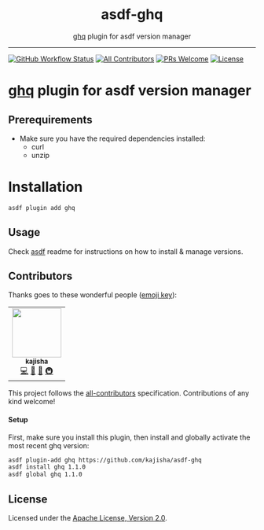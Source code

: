 <div align="center">
<h1>asdf-ghq</h1>
<span><a href="https://github.com/x-motemen/ghq">ghq</a> plugin for asdf version manager</span>
</div>
<hr />

[![GitHub Workflow Status](https://img.shields.io/github/workflow/status/kajisha/asdf-ghq/Main%20workflow?style=flat-square)](https://github.com/kajisha/asdf-ghq/actions)
[![All Contributors](https://img.shields.io/badge/all_contributors-1-orange.svg?style=flat-square)](#contributors)
[![PRs Welcome](https://img.shields.io/badge/PRs-welcome-brightgreen.svg?style=flat-square)](http://makeapullrequest.com)
[![License](https://img.shields.io/github/license/kajisha/asdf-ghq?style=flat-square&color=brightgreen)](https://github.com/kajisha/asdf-ghq/blob/master/LICENSE)
# [ghq](https://github.com/x-motemen/ghq) plugin for asdf version manager

## Prerequirements

- Make sure you have the required dependencies installed:
  - curl
  - unzip

# Installation

```bash
asdf plugin add ghq
```

## Usage

Check [asdf](https://github.com/asdf-vm/asdf) readme for instructions on how to
install & manage versions.

## Contributors

Thanks goes to these wonderful people
([emoji key](https://allcontributors.org/docs/en/emoji-key)):

<!-- ALL-CONTRIBUTORS-LIST:START - Do not remove or modify this section -->
<!-- prettier-ignore-start -->
<!-- markdownlint-disable -->
<table>
  <tr>
    <td align="center">
    <a href="https://github.com/kajisha">
      <img src="https://avatars0.githubusercontent.com/u/1960696?v=4" width="100px;" alt=""/>
      <br />
      <sub>
        <b>kajisha</b>
      </sub>
    </a>
    <br />
    <a href="https://github.com/kajisha/asdf-ghq/commits?author=kajisha" title="Code">💻</a>
    <a href="https://github.com/kajisha/asdf-ghq/commits?author=kajisha" title="Documentation">📖</a>
    <a href="#maintenance-kajisha" title="Maintenance">🚧</a>
    <a href="#infra-kajisha" title="Infrastructure (Hosting, Build-Tools, etc)">🚇</a>
    </td>
  </tr>
</table>

<!-- markdownlint-enable -->
<!-- prettier-ignore-end -->
<!-- ALL-CONTRIBUTORS-LIST:END -->

This project follows the
[all-contributors](https://github.com/all-contributors/all-contributors)
specification. Contributions of any kind welcome!

#### Setup

First, make sure you install this plugin, then install and globally activate the
most recent ghq version:

```bash
asdf plugin-add ghq https://github.com/kajisha/asdf-ghq
asdf install ghq 1.1.0
asdf global ghq 1.1.0
```

## License

Licensed under the
[Apache License, Version 2.0](https://www.apache.org/licenses/LICENSE-2.0).
